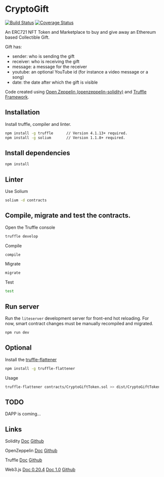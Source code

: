 # CryptoGift

[![Build Status](https://travis-ci.org/vittominacori/cryptogift.svg?branch=master)](https://travis-ci.org/vittominacori/cryptogift)
[![Coverage Status](https://coveralls.io/repos/github/vittominacori/cryptogift/badge.svg?branch=master)](https://coveralls.io/github/vittominacori/cryptogift?branch=master)


An ERC721 NFT Token and Marketplace to buy and give away an Ethereum based Collectible Gift.


Gift has:

* sender: who is sending the gift
* receiver: who is receiving the gift
* message: a message for the receiver
* youtube: an optional YouTube id (for instance a video message or a song)
* date: the date after which the gift is visible


Code created using [Open Zeppelin (openzeppelin-solidity)](https://github.com/OpenZeppelin/openzeppelin-solidity) and [Truffle Framework](https://github.com/trufflesuite/truffle).

 
 
## Installation


Install truffle, compiler and linter.

```bash
npm install -g truffle      // Version 4.1.13+ required.
npm install -g solium       // Version 1.1.8+ required.
```



## Install dependencies


```bash
npm install
```



## Linter


Use Solium

```bash
solium -d contracts
```



## Compile, migrate and test the contracts.
 

Open the Truffle console

```bash
truffle develop
```

Compile 

```bash
compile 
```

Migrate

```bash
migrate
```

Test

```bash
test
```



## Run server


Run the `liteserver` development server for front-end hot reloading. For now, smart contract changes must be manually recompiled and migrated.

```bash
npm run dev
```



## Optional


Install the [truffle-flattener](https://github.com/alcuadrado/truffle-flattener)

```bash
npm install -g truffle-flattener
```
 
 
Usage 

```bash
truffle-flattener contracts/CryptoGiftToken.sol >> dist/CryptoGiftToken.sol
```
 


## TODO
 
DAPP is coming...
 

 
## Links

Solidity [Doc](https://solidity.readthedocs.io) [Github](https://solidity.readthedocs.io)

OpenZeppelin [Doc](https://openzeppelin.org/api/docs/open-zeppelin.html) [Github](https://github.com/OpenZeppelin)

Truffle [Doc](http://truffleframework.com/docs) [Github](https://github.com/trufflesuite/truffle)

Web3.js [Doc 0.20.4](https://github.com/ethereum/wiki/wiki/JavaScript-API) [Doc 1.0](http://web3js.readthedocs.io/en/1.0) [Github](https://github.com/ethereum/web3.js)
